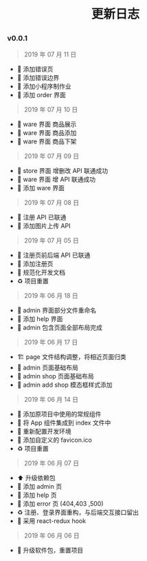 # <p align="center">更新日志</p>

### v0.0.1

> 2019 年 07 月 11 日

- 🌟 添加错误页
- 🌟 添加错误边界
- 🌟 添加小程序制作业
- 💄 添加 order 界面

> 2019 年 07 月 10 日

- 💄 ware 界面 商品展示
- 🌟 ware 界面 商品添加
- 🌟 ware 界面 商品下架

> 2019 年 07 月 09 日

- 🌟 store 界面 增删改 API 联通成功
- 🌟 ware 界面 增 API 联通成功
- 💄 添加 ware 界面

> 2019 年 07 月 08 日

- 🌟 注册 API 已联通
- 🌟 添加图片上传 API

> 2019 年 07 月 05 日

- 🌟 注册页前后端 API 已联通
- 🌟 添加注册页
- 🌟 规范化开发文档
- ♻️ 项目重置

> 2019 年 06 月 18 日

- 🌟 admin 界面部分文件重命名
- 🌟 添加 help 界面
- 🌟 admin 包含页面全部布局完成

> 2019 年 06 月 17 日

- 🏗 page 文件结构调整，将相近页面归类
- 🌟 admin 页面基础布局
- 🌟 admin shop 页面基础布局
- 🌟 admin add shop 模态框样式添加

> 2019 年 06 月 14 日

- 🌟 添加原项目中使用的常规组件
- 🌟 将 App 组件集成到 index 文件中
- 🌟 重新配置开发环境
- 💄 添加自定义的 favicon.ico
- ♻️ 项目重置

> 2019 年 06 月 07 日

- ⬆️ 升级依赖包
- 🌟 添加 admin 页
- 🌟 添加 help 页
- 🌟 添加 error 页 (404,403 ,500)
- ♻️ 注册、登录界面重构，与后端交互接口留出
- 🌟 采用 react-redux hook

> 2019 年 06 月 06 日

- 🌟 升级软件包，重置项目
